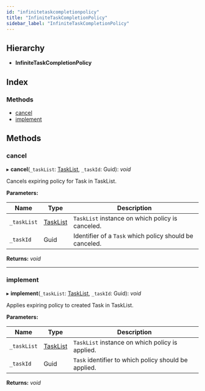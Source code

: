 ```yaml
---
id: "infinitetaskcompletionpolicy"
title: "InfiniteTaskCompletionPolicy"
sidebar_label: "InfiniteTaskCompletionPolicy"
---
```


## Hierarchy

* **InfiniteTaskCompletionPolicy**

## Index

### Methods

* [cancel](infinitetaskcompletionpolicy.md#cancel)
* [implement](infinitetaskcompletionpolicy.md#implement)

## Methods

###  cancel

▸ **cancel**(`_taskList`: [TaskList](tasklist.md), `_taskId`: Guid): *void*

Cancels expiring policy for Task in TaskList.

**Parameters:**

Name | Type | Description |
------ | ------ | ------ |
`_taskList` | [TaskList](tasklist.md) | `TaskList` instance on which policy is canceled. |
`_taskId` | Guid | Identifier of a `Task` which policy should be canceled.  |

**Returns:** *void*

___

###  implement

▸ **implement**(`_taskList`: [TaskList](tasklist.md), `_taskId`: Guid): *void*

Applies expiring policy to created Task in TaskList.

**Parameters:**

Name | Type | Description |
------ | ------ | ------ |
`_taskList` | [TaskList](tasklist.md) | `TaskList` instance on which policy is applied. |
`_taskId` | Guid | `Task` identifier to which policy should be applied.  |

**Returns:** *void*
